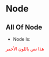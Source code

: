 # Node

## All Of Node

- Node Is:

<span style="color: red !important">هذا نص باللون الأحمر</span>
